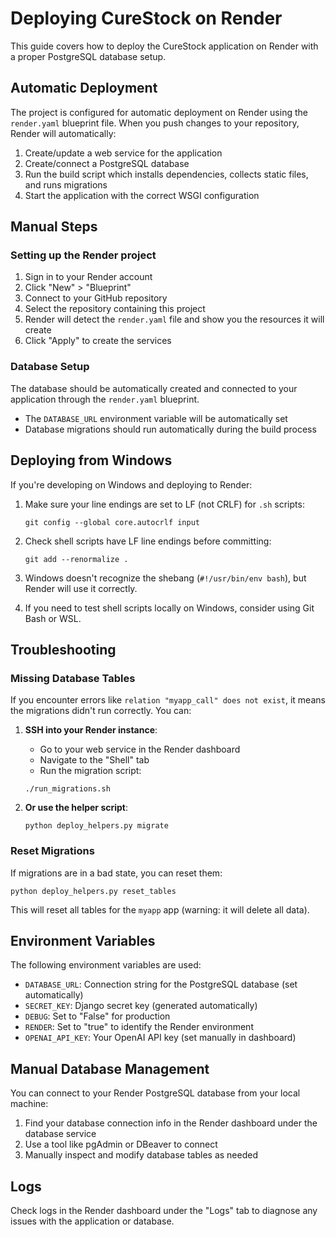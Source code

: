 # Deploying CureStock on Render

This guide covers how to deploy the CureStock application on Render with a proper PostgreSQL database setup.

## Automatic Deployment

The project is configured for automatic deployment on Render using the `render.yaml` blueprint file. When you push changes to your repository, Render will automatically:

1. Create/update a web service for the application
2. Create/connect a PostgreSQL database
3. Run the build script which installs dependencies, collects static files, and runs migrations
4. Start the application with the correct WSGI configuration

## Manual Steps

### Setting up the Render project

1. Sign in to your Render account
2. Click "New" > "Blueprint"
3. Connect to your GitHub repository
4. Select the repository containing this project
5. Render will detect the `render.yaml` file and show you the resources it will create
6. Click "Apply" to create the services

### Database Setup

The database should be automatically created and connected to your application through the `render.yaml` blueprint.

- The `DATABASE_URL` environment variable will be automatically set
- Database migrations should run automatically during the build process

## Deploying from Windows

If you're developing on Windows and deploying to Render:

1. Make sure your line endings are set to LF (not CRLF) for `.sh` scripts:
   ```
   git config --global core.autocrlf input
   ```

2. Check shell scripts have LF line endings before committing:
   ```
   git add --renormalize .
   ```

3. Windows doesn't recognize the shebang (`#!/usr/bin/env bash`), but Render will use it correctly.

4. If you need to test shell scripts locally on Windows, consider using Git Bash or WSL.

## Troubleshooting

### Missing Database Tables

If you encounter errors like `relation "myapp_call" does not exist`, it means the migrations didn't run correctly. You can:

1. **SSH into your Render instance**:
   - Go to your web service in the Render dashboard
   - Navigate to the "Shell" tab
   - Run the migration script:
   ```
   ./run_migrations.sh
   ```

2. **Or use the helper script**:
   ```
   python deploy_helpers.py migrate
   ```

### Reset Migrations

If migrations are in a bad state, you can reset them:

```
python deploy_helpers.py reset_tables
```

This will reset all tables for the `myapp` app (warning: it will delete all data).

## Environment Variables

The following environment variables are used:

- `DATABASE_URL`: Connection string for the PostgreSQL database (set automatically)
- `SECRET_KEY`: Django secret key (generated automatically)
- `DEBUG`: Set to "False" for production
- `RENDER`: Set to "true" to identify the Render environment
- `OPENAI_API_KEY`: Your OpenAI API key (set manually in dashboard)

## Manual Database Management

You can connect to your Render PostgreSQL database from your local machine:

1. Find your database connection info in the Render dashboard under the database service
2. Use a tool like pgAdmin or DBeaver to connect
3. Manually inspect and modify database tables as needed

## Logs

Check logs in the Render dashboard under the "Logs" tab to diagnose any issues with the application or database. 